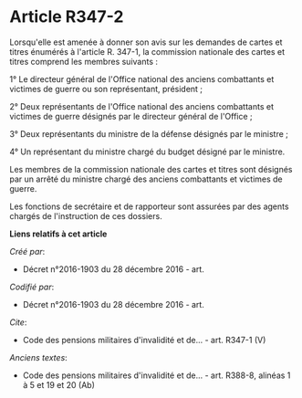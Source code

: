 # Article R347-2

Lorsqu'elle est amenée à donner son avis sur les demandes de cartes et titres énumérés à l'article R. 347-1, la commission
nationale des cartes et titres comprend les membres suivants :

1° Le directeur général de l'Office national des anciens combattants et victimes de guerre ou son représentant, président ;

2° Deux représentants de l'Office national des anciens combattants et victimes de guerre désignés par le directeur général de
l'Office ;

3° Deux représentants du ministre de la défense désignés par le ministre ;

4° Un représentant du ministre chargé du budget désigné par le ministre.

Les membres de la commission nationale des cartes et titres sont désignés par un arrêté du ministre chargé des anciens
combattants et victimes de guerre.

Les fonctions de secrétaire et de rapporteur sont assurées par des agents chargés de l'instruction de ces dossiers.

**Liens relatifs à cet article**

_Créé par_:

  - Décret n°2016-1903 du 28 décembre 2016 - art.

_Codifié par_:

  - Décret n°2016-1903 du 28 décembre 2016 - art.

_Cite_:

  - Code des pensions militaires d'invalidité et de... - art. R347-1 (V)

_Anciens textes_:

  - Code des pensions militaires d'invalidité et de... - art. R388-8, alinéas 1 à 5 et 19 et 20 (Ab)
